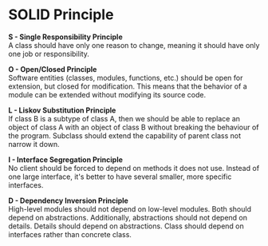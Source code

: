 # SOLID Principle

**S - Single Responsibility Principle**  
A class should have only one reason to change, meaning it should have only one job or responsibility.

**O - Open/Closed Principle**  
Software entities (classes, modules, functions, etc.) should be open for extension, but closed for modification. This means that the behavior of a module can be extended without modifying its source code.

**L - Liskov Substitution Principle**  
If class B is a subtype of class A, then we should be able to replace an object of class A with an object of class B without breaking the behaviour of the program. Subclass should extend the capability of parent class not narrow it down.

**I - Interface Segregation Principle**  
No client should be forced to depend on methods it does not use. Instead of one large interface, it's better to have several smaller, more specific interfaces.

**D - Dependency Inversion Principle**  
High-level modules should not depend on low-level modules. Both should depend on abstractions. Additionally, abstractions should not depend on details. Details should depend on abstractions. Class should depend on interfaces rather than concrete class.
